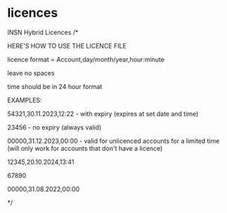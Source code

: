 # licences
INSN Hybrid Licences
/*

HERE'S HOW TO USE THE LICENCE FILE

licence format = Account,day/month/year,hour:minute

leave no spaces

time should be in 24 hour format

EXAMPLES:

54321,30.11.2023,12:22 - with expiry (expires at set date and time)

23456 - no expiry (always valid)

00000,31.12.2023,00:00 - valid for unlicenced accounts for a limited time (will only work for accounts that don't have a licence)

12345,20.10.2024,13:41

67890

00000,31.08.2022,00:00

*/
